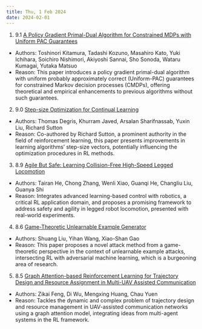```yaml
---
title: Thu, 1 Feb 2024
date: 2024-02-01
---
```

1. 9.1 [A Policy Gradient Primal-Dual Algorithm for Constrained MDPs with Uniform PAC Guarantees](https://arxiv.org/abs/2401.17780)
* Authors: Toshinori Kitamura, Tadashi Kozuno, Masahiro Kato, Yuki Ichihara, Soichiro Nishimori, Akiyoshi Sannai, Sho Sonoda, Wataru Kumagai, Yutaka Matsuo
* Reason: This paper introduces a policy gradient primal-dual algorithm with uniform probably approximately correct (Uniform-PAC) guarantees for constrained Markov decision processes (CMDPs), offering theoretical and empirical enhancements to previous algorithms without such guarantees.

2. 9.0 [Step-size Optimization for Continual Learning](https://arxiv.org/abs/2401.17401)
* Authors: Thomas Degris, Khurram Javed, Arsalan Sharifnassab, Yuxin Liu, Richard Sutton
* Reason: Co-authored by Richard Sutton, a prominent authority in the field of reinforcement learning, this paper presents improvements in learning algorithms’ step-size vectors, potentially influencing the optimization procedures in RL methods.

3. 8.9 [Agile But Safe: Learning Collision-Free High-Speed Legged Locomotion](https://arxiv.org/abs/2401.17583)
* Authors: Tairan He, Chong Zhang, Wenli Xiao, Guanqi He, Changliu Liu, Guanya Shi
* Reason: Integrates advanced learning-based control with robotics, a critical RL application domain, and proposes a promising framework to address safety and agility in legged robot locomotion, presented with real-world experiments.

4. 8.6 [Game-Theoretic Unlearnable Example Generator](https://arxiv.org/abs/2401.17523)
* Authors: Shuang Liu, Yihan Wang, Xiao-Shan Gao
* Reason: This paper proposes a novel attack method from a game-theoretic perspective in the context of unlearnable example attacks, intersecting RL with adversarial machine learning, which is a burgeoning area of research.

5. 8.5 [Graph Attention-based Reinforcement Learning for Trajectory Design and Resource Assignment in Multi-UAV Assisted Communication](https://arxiv.org/abs/2401.17880)
* Authors: Zikai Feng, Di Wu, Mengxing Huang, Chau Yuen
* Reason: Tackles the dynamic and complex problem of trajectory design and resource management in UAV-assisted communication networks using a graph attention model, integrating ideas from multi-agent systems in the RL framework.

